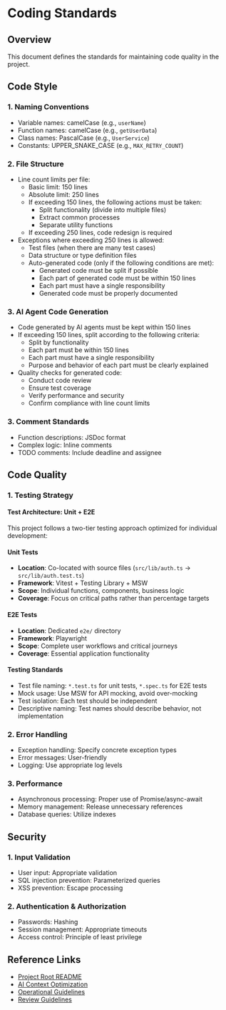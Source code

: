 # Coding Standards

## Overview

This document defines the standards for maintaining code quality in the project.

## Code Style

### 1. Naming Conventions

- Variable names: camelCase (e.g., `userName`)
- Function names: camelCase (e.g., `getUserData`)
- Class names: PascalCase (e.g., `UserService`)
- Constants: UPPER_SNAKE_CASE (e.g., `MAX_RETRY_COUNT`)

### 2. File Structure

- Line count limits per file:
  - Basic limit: 150 lines
  - Absolute limit: 250 lines
  - If exceeding 150 lines, the following actions must be taken:
    - Split functionality (divide into multiple files)
    - Extract common processes
    - Separate utility functions
  - If exceeding 250 lines, code redesign is required
- Exceptions where exceeding 250 lines is allowed:
  - Test files (when there are many test cases)
  - Data structure or type definition files
  - Auto-generated code (only if the following conditions are met):
    - Generated code must be split if possible
    - Each part of generated code must be within 150 lines
    - Each part must have a single responsibility
    - Generated code must be properly documented

### 3. AI Agent Code Generation

- Code generated by AI agents must be kept within 150 lines
- If exceeding 150 lines, split according to the following criteria:
  - Split by functionality
  - Each part must be within 150 lines
  - Each part must have a single responsibility
  - Purpose and behavior of each part must be clearly explained
- Quality checks for generated code:
  - Conduct code review
  - Ensure test coverage
  - Verify performance and security
  - Confirm compliance with line count limits

### 3. Comment Standards

- Function descriptions: JSDoc format
- Complex logic: Inline comments
- TODO comments: Include deadline and assignee

## Code Quality

### 1. Testing Strategy

#### Test Architecture: Unit + E2E

This project follows a two-tier testing approach optimized for individual development:

#### Unit Tests

- **Location**: Co-located with source files (`src/lib/auth.ts` → `src/lib/auth.test.ts`)
- **Framework**: Vitest + Testing Library + MSW
- **Scope**: Individual functions, components, business logic
- **Coverage**: Focus on critical paths rather than percentage targets

#### E2E Tests

- **Location**: Dedicated `e2e/` directory
- **Framework**: Playwright
- **Scope**: Complete user workflows and critical journeys
- **Coverage**: Essential application functionality

#### Testing Standards

- Test file naming: `*.test.ts` for unit tests, `*.spec.ts` for E2E tests
- Mock usage: Use MSW for API mocking, avoid over-mocking
- Test isolation: Each test should be independent
- Descriptive naming: Test names should describe behavior, not implementation

### 2. Error Handling

- Exception handling: Specify concrete exception types
- Error messages: User-friendly
- Logging: Use appropriate log levels

### 3. Performance

- Asynchronous processing: Proper use of Promise/async-await
- Memory management: Release unnecessary references
- Database queries: Utilize indexes

## Security

### 1. Input Validation

- User input: Appropriate validation
- SQL injection prevention: Parameterized queries
- XSS prevention: Escape processing

### 2. Authentication & Authorization

- Passwords: Hashing
- Session management: Appropriate timeouts
- Access control: Principle of least privilege

## Reference Links

- [Project Root README](../../README.md)
- [AI Context Optimization](../../ai/context/context-optimization.md)
- [Operational Guidelines](../ops/operational-guidelines.md)
- [Review Guidelines](./review-guidelines.md)

